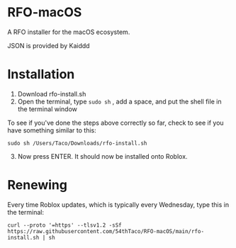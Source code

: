 # RFO-macOS

A RFO installer for the macOS ecosystem.

JSON is provided by Kaiddd

# Installation
1. Download rfo-install.sh
2. Open the terminal, type `sudo sh` , add a space, and put the shell file in the terminal window

To see if you've done the steps above correctly so far, check to see if you have something similar to this:
```
sudo sh /Users/Taco/Downloads/rfo-install.sh
```
3. Now press ENTER. It should now be installed onto Roblox.

# Renewing
Every time Roblox updates, which is typically every Wednesday, type this in the terminal:

```
curl --proto '=https' --tlsv1.2 -sSf https://raw.githubusercontent.com/54thTaco/RFO-macOS/main/rfo-install.sh | sh
```
